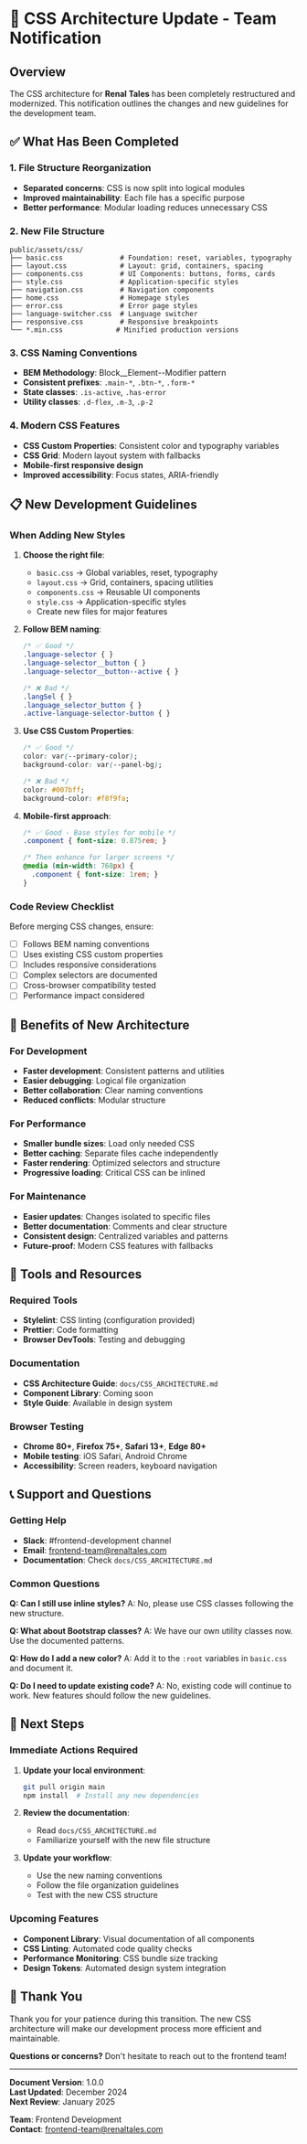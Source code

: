 # 🎨 CSS Architecture Update - Team Notification

## Overview
The CSS architecture for **Renal Tales** has been completely restructured and modernized. This notification outlines the changes and new guidelines for the development team.

## ✅ What Has Been Completed

### 1. File Structure Reorganization
- **Separated concerns**: CSS is now split into logical modules
- **Improved maintainability**: Each file has a specific purpose
- **Better performance**: Modular loading reduces unnecessary CSS

### 2. New File Structure
```
public/assets/css/
├── basic.css              # Foundation: reset, variables, typography
├── layout.css             # Layout: grid, containers, spacing
├── components.css         # UI Components: buttons, forms, cards
├── style.css              # Application-specific styles
├── navigation.css         # Navigation components
├── home.css               # Homepage styles
├── error.css              # Error page styles
├── language-switcher.css  # Language switcher
├── responsive.css         # Responsive breakpoints
└── *.min.css             # Minified production versions
```

### 3. CSS Naming Conventions
- **BEM Methodology**: Block__Element--Modifier pattern
- **Consistent prefixes**: `.main-*`, `.btn-*`, `.form-*`
- **State classes**: `.is-active`, `.has-error`
- **Utility classes**: `.d-flex`, `.m-3`, `.p-2`

### 4. Modern CSS Features
- **CSS Custom Properties**: Consistent color and typography variables
- **CSS Grid**: Modern layout system with fallbacks
- **Mobile-first responsive design**
- **Improved accessibility**: Focus states, ARIA-friendly

## 📋 New Development Guidelines

### When Adding New Styles

1. **Choose the right file**:
   - `basic.css` → Global variables, reset, typography
   - `layout.css` → Grid, containers, spacing utilities
   - `components.css` → Reusable UI components
   - `style.css` → Application-specific styles
   - Create new files for major features

2. **Follow BEM naming**:
   ```css
   /* ✅ Good */
   .language-selector { }
   .language-selector__button { }
   .language-selector__button--active { }
   
   /* ❌ Bad */
   .langSel { }
   .language_selector_button { }
   .active-language-selector-button { }
   ```

3. **Use CSS Custom Properties**:
   ```css
   /* ✅ Good */
   color: var(--primary-color);
   background-color: var(--panel-bg);
   
   /* ❌ Bad */
   color: #007bff;
   background-color: #f8f9fa;
   ```

4. **Mobile-first approach**:
   ```css
   /* ✅ Good - Base styles for mobile */
   .component { font-size: 0.875rem; }
   
   /* Then enhance for larger screens */
   @media (min-width: 768px) {
     .component { font-size: 1rem; }
   }
   ```

### Code Review Checklist

Before merging CSS changes, ensure:
- [ ] Follows BEM naming conventions
- [ ] Uses existing CSS custom properties
- [ ] Includes responsive considerations
- [ ] Complex selectors are documented
- [ ] Cross-browser compatibility tested
- [ ] Performance impact considered

## 🚀 Benefits of New Architecture

### For Development
- **Faster development**: Consistent patterns and utilities
- **Easier debugging**: Logical file organization
- **Better collaboration**: Clear naming conventions
- **Reduced conflicts**: Modular structure

### For Performance
- **Smaller bundle sizes**: Load only needed CSS
- **Better caching**: Separate files cache independently
- **Faster rendering**: Optimized selectors and structure
- **Progressive loading**: Critical CSS can be inlined

### For Maintenance
- **Easier updates**: Changes isolated to specific files
- **Better documentation**: Comments and clear structure
- **Consistent design**: Centralized variables and patterns
- **Future-proof**: Modern CSS features with fallbacks

## 🔧 Tools and Resources

### Required Tools
- **Stylelint**: CSS linting (configuration provided)
- **Prettier**: Code formatting
- **Browser DevTools**: Testing and debugging

### Documentation
- **CSS Architecture Guide**: `docs/CSS_ARCHITECTURE.md`
- **Component Library**: Coming soon
- **Style Guide**: Available in design system

### Browser Testing
- **Chrome 80+**, **Firefox 75+**, **Safari 13+**, **Edge 80+**
- **Mobile testing**: iOS Safari, Android Chrome
- **Accessibility**: Screen readers, keyboard navigation

## 📞 Support and Questions

### Getting Help
- **Slack**: #frontend-development channel
- **Email**: frontend-team@renaltales.com
- **Documentation**: Check `docs/CSS_ARCHITECTURE.md`

### Common Questions

**Q: Can I still use inline styles?**
A: No, please use CSS classes following the new structure.

**Q: What about Bootstrap classes?**
A: We have our own utility classes now. Use the documented patterns.

**Q: How do I add a new color?**
A: Add it to the `:root` variables in `basic.css` and document it.

**Q: Do I need to update existing code?**
A: No, existing code will continue to work. New features should follow the new guidelines.

## 🎯 Next Steps

### Immediate Actions Required
1. **Update your local environment**:
   ```bash
   git pull origin main
   npm install  # Install any new dependencies
   ```

2. **Review the documentation**:
   - Read `docs/CSS_ARCHITECTURE.md`
   - Familiarize yourself with the new file structure

3. **Update your workflow**:
   - Use the new naming conventions
   - Follow the file organization guidelines
   - Test with the new CSS structure

### Upcoming Features
- **Component Library**: Visual documentation of all components
- **CSS Linting**: Automated code quality checks
- **Performance Monitoring**: CSS bundle size tracking
- **Design Tokens**: Automated design system integration

## 🎉 Thank You

Thank you for your patience during this transition. The new CSS architecture will make our development process more efficient and maintainable.

**Questions or concerns?** Don't hesitate to reach out to the frontend team!

---

**Document Version**: 1.0.0  
**Last Updated**: December 2024  
**Next Review**: January 2025  

**Team**: Frontend Development  
**Contact**: frontend-team@renaltales.com
